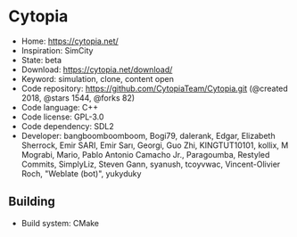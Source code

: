 # Cytopia

- Home: https://cytopia.net/
- Inspiration: SimCity
- State: beta
- Download: https://cytopia.net/download/
- Keyword: simulation, clone, content open
- Code repository: https://github.com/CytopiaTeam/Cytopia.git (@created 2018, @stars 1544, @forks 82)
- Code language: C++
- Code license: GPL-3.0
- Code dependency: SDL2
- Developer: bangboomboomboom, Bogi79, dalerank, Edgar, Elizabeth Sherrock, Emir SARI, Emir Sarı, Georgi, Guo Zhi, KINGTUT10101, kollix, M Mograbi, Mario, Pablo Antonio Camacho Jr., Paragoumba, Restyled Commits, SimplyLiz, Steven Gann, syanush, tcoyvwac, Vincent-Olivier Roch, "Weblate (bot)", yukyduky

## Building

- Build system: CMake
